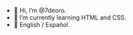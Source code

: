 - 🌱 Hi, I’m @7deoro.
- 🦎 I’m currently learning HTML and CSS.
- 🐞 English / Español.

<!---
7deoro/7deoro is a ✨ special ✨ repository because its `README.md` (this file) appears on your GitHub profile.
You can click the Preview link to take a look at your changes.
--->
